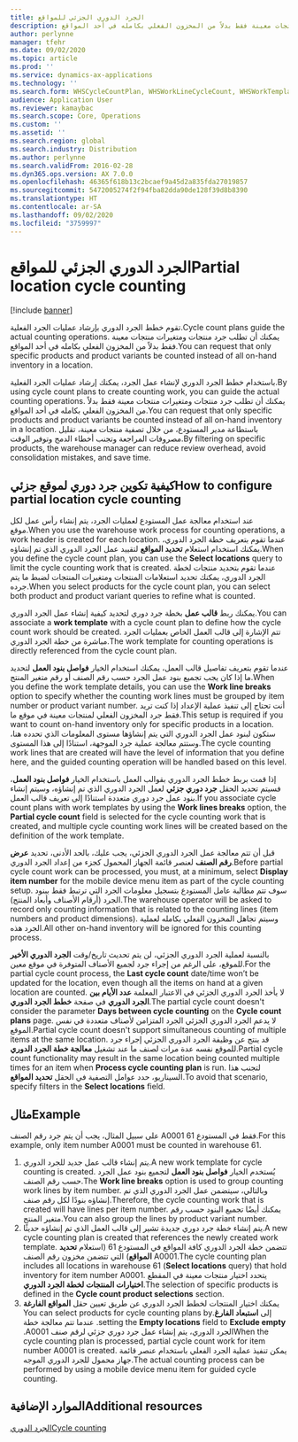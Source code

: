 ```yaml
---
title: الجرد الدوري الجزئي للمواقع
description: تقوم خطط الجرد الدوري‬ بإرشاد عمليات الجرد الفعلية. يمكنك أن تطلب جرد منتجات ومتغيرات منتجات معينة فقط بدلاً من المخزون الفعلي‬ بكامله في أحد المواقع.
author: perlynne
manager: tfehr
ms.date: 09/02/2020
ms.topic: article
ms.prod: ''
ms.service: dynamics-ax-applications
ms.technology: ''
ms.search.form: WHSCycleCountPlan, WHSWorkLineCycleCount, WHSWorkTemplateLineGroup, WHSWorkTemplateTable
audience: Application User
ms.reviewer: kamaybac
ms.search.scope: Core, Operations
ms.custom: ''
ms.assetid: ''
ms.search.region: global
ms.search.industry: Distribution
ms.author: perlynne
ms.search.validFrom: 2016-02-28
ms.dyn365.ops.version: AX 7.0.0
ms.openlocfilehash: 46365f618b13c2bcaef9a45d2a835fda27019857
ms.sourcegitcommit: 5472005274f2f94fba82dda90de128f39d8b8390
ms.translationtype: HT
ms.contentlocale: ar-SA
ms.lasthandoff: 09/02/2020
ms.locfileid: "3759997"
---
```

# <a name="partial-location-cycle-counting"></a><span data-ttu-id="67034-104">الجرد الدوري الجزئي للمواقع</span><span class="sxs-lookup"><span data-stu-id="67034-104">Partial location cycle counting</span></span>

[!include [banner](../includes/banner.md)]

<span data-ttu-id="67034-105">تقوم خطط الجرد الدوري‬ بإرشاد عمليات الجرد الفعلية.</span><span class="sxs-lookup"><span data-stu-id="67034-105">Cycle count plans guide the actual counting operations.</span></span> <span data-ttu-id="67034-106">يمكنك أن تطلب جرد منتجات ومتغيرات منتجات معينة فقط بدلاً من المخزون الفعلي‬ بكامله في أحد المواقع.</span><span class="sxs-lookup"><span data-stu-id="67034-106">You can request that only specific products and product variants be counted instead of all on-hand inventory in a location.</span></span>

<span data-ttu-id="67034-107">باستخدام خطط الجرد الدوري‬ لإنشاء عمل الجرد، يمكنك إرشاد عمليات الجرد الفعلية.</span><span class="sxs-lookup"><span data-stu-id="67034-107">By using cycle count plans to create counting work, you can guide the actual counting operations.</span></span> <span data-ttu-id="67034-108">يمكنك أن تطلب جرد منتجات ومتغيرات منتجات معينة فقط بدلاً من المخزون الفعلي‬ بكامله في أحد المواقع.</span><span class="sxs-lookup"><span data-stu-id="67034-108">You can request that only specific products and product variants be counted instead of all on-hand inventory in a location.</span></span> <span data-ttu-id="67034-109">باستطاعة مدير المستودع، من خلال تصفية منتجات معينة، تقليل مصروفات المراجعة وتجنب أخطاء الدمج وتوفير الوقت.</span><span class="sxs-lookup"><span data-stu-id="67034-109">By filtering on specific products, the warehouse manager can reduce review overhead, avoid consolidation mistakes, and save time.</span></span>

## <a name="how-to-configure-partial-location-cycle-counting"></a><span data-ttu-id="67034-110">كيفية تكوين جرد دوري لموقع جزئي</span><span class="sxs-lookup"><span data-stu-id="67034-110">How to configure partial location cycle counting</span></span>
<span data-ttu-id="67034-111">عند استخدام معالجة عمل المستودع لعمليات الجرد، يتم إنشاء رأس عمل لكل موقع.</span><span class="sxs-lookup"><span data-stu-id="67034-111">When you use the warehouse work process for counting operations, a work header is created for each location.</span></span> <span data-ttu-id="67034-112">عندما تقوم بتعريف خطة الجرد الدوري، يمكنك استخدام استعلام **تحديد المواقع‬** لتقييد عمل الجرد الدوري الذي تم إنشاؤه.</span><span class="sxs-lookup"><span data-stu-id="67034-112">When you define the cycle count plan, you can use the **Select locations** query to limit the cycle counting work that is created.</span></span> <span data-ttu-id="67034-113">عندما تقوم بتحديد منتجات لخطة الجرد الدوري، يمكنك تحديد استعلامات المنتجات ومتغيرات المنتجات لضبط ما يتم جرده.</span><span class="sxs-lookup"><span data-stu-id="67034-113">When you select products for the cycle count plan, you can select both product and product variant queries to refine what is counted.</span></span> 

<span data-ttu-id="67034-114">يمكنك ربط **قالب عمل** بخطة جرد دوري لتحديد كيفية إنشاء عمل الجرد الدوري.</span><span class="sxs-lookup"><span data-stu-id="67034-114">You can associate a **work template** with a cycle count plan to define how the cycle count work should be created.</span></span> <span data-ttu-id="67034-115">تتم الإشارة إلى قالب العمل الخاص بعمليات الجرد مباشرة من خطة الجرد الدوري.</span><span class="sxs-lookup"><span data-stu-id="67034-115">The work template for counting operations is directly referenced from the cycle count plan.</span></span> 

<span data-ttu-id="67034-116">عندما تقوم بتعريف تفاصيل قالب العمل، يمكنك استخدام الخيار **فواصل بنود العمل** لتحديد ما إذا كان يجب تجميع بنود عمل الجرد حسب رقم الصنف أو رقم متغير المنتج.</span><span class="sxs-lookup"><span data-stu-id="67034-116">When you define the work template details, you can use the **Work line breaks** option to specify whether the counting work lines must be grouped by item number or product variant number.</span></span> <span data-ttu-id="67034-117">أنت تحتاج إلى تنفيذ عملية الإعداد إذا كنت تريد فقط جرد المخزون الفعلي لمنتجات معينة في موقع ما.</span><span class="sxs-lookup"><span data-stu-id="67034-117">This setup is required if you want to count on-hand inventory only for specific products in a location.</span></span> <span data-ttu-id="67034-118">ستكون لبنود عمل الجرد الدوري التي يتم إنشاؤها مستوى المعلومات الذي تحدده هنا، وستتم معالجة عملية جرد الموجهة، استنادًا إلى هذا المستوى.</span><span class="sxs-lookup"><span data-stu-id="67034-118">The cycle counting work lines that are created will have the level of information that you define here, and the guided counting operation will be handled based on this level.</span></span> 

<span data-ttu-id="67034-119">إذا قمت بربط خطط الجرد الدوري بقوالب العمل باستخدام الخيار **فواصل بنود العمل**، فسيتم تحديد الحقل **جرد دوري جزئي‬** لعمل الجرد الدوري الذي تم إنشاؤه، وسيتم إنشاء بنود عمل جرد دوري متعددة استنادًا إلى تعريف قالب العمل.</span><span class="sxs-lookup"><span data-stu-id="67034-119">If you associate cycle count plans with work templates by using the **Work lines breaks** option, the **Partial cycle count** field is selected for the cycle counting work that is created, and multiple cycle counting work lines will be created based on the definition of the work template.</span></span> 

<span data-ttu-id="67034-120">قبل أن تتم معالجة عمل الجرد الدوري الجزئي، يجب عليك، بالحد الأدنى، تحديد **عرض رقم الصنف** لعنصر قائمة الجهاز المحمول كجزء من إعداد الجرد الدوري.</span><span class="sxs-lookup"><span data-stu-id="67034-120">Before partial cycle count work can be processed, you must, at a minimum, select **Display item number** for the mobile device menu item as part of the cycle counting setup.</span></span> <span data-ttu-id="67034-121">سوف تتم مطالبة عامل المستودع بتسجيل معلومات الجرد التي ترتبط فقط ببنود الجرد (أرقام الأصناف وأبعاد المنتج).</span><span class="sxs-lookup"><span data-stu-id="67034-121">The warehouse operator will be asked to record only counting information that is related to the counting lines (item numbers and product dimensions).</span></span> <span data-ttu-id="67034-122">وسيتم تجاهل المخزون الفعلي بكامله لعملية الجرد هذه.</span><span class="sxs-lookup"><span data-stu-id="67034-122">All other on-hand inventory will be ignored for this counting process.</span></span> 

<span data-ttu-id="67034-123">بالنسبة لعملية الجرد الدوري الجزئي، لن يتم تحديث تاريخ/وقت **الجرد الدوري الأخير** للموقع، على الرغم من إجراء جرد لجميع الأصناف المتوفرة في موقع معين.</span><span class="sxs-lookup"><span data-stu-id="67034-123">For the partial cycle count process, the **Last cycle count** date/time won’t be updated for the location, even though all the items on hand at a given location are counted.</span></span> <span data-ttu-id="67034-124">لا يأخذ الجرد الدوري الجزئي في الاعتبار المعلمة **عدد الأيام بين الجرد الدوري** في صفحة **خطط الجرد الدوري**.</span><span class="sxs-lookup"><span data-stu-id="67034-124">The partial cycle count doesn't consider the parameter **Days between cycle counting** on  the **Cycle count plans** page.</span></span> <span data-ttu-id="67034-125">لا يدعم الجرد الدوري الجزئي الجرد المتزامن لأصناف متعددة في نفس الموقع.</span><span class="sxs-lookup"><span data-stu-id="67034-125">Partial cycle count doesn't support simultaneous counting of multiple items at the same location.</span></span> <span data-ttu-id="67034-126">قد ينتج عن وظيفة الجرد الدوري الجزئي إجراء جرد للموقع نفسه عدة مرات لصنف ما عند تشغيل **معالجة خطة الجرد الدوري**.</span><span class="sxs-lookup"><span data-stu-id="67034-126">Partial cycle count functionality may result in the same location being counted multiple times for an item when **Process cycle counting plan** is run.</span></span> <span data-ttu-id="67034-127">لتجنب هذا السيناريو، حدد عوامل التصفية في الحقل **تحديد المواقع**.</span><span class="sxs-lookup"><span data-stu-id="67034-127">To avoid that scenario, specify filters in the **Select locations** field.</span></span>

## <a name="example"></a><span data-ttu-id="67034-128">مثال</span><span class="sxs-lookup"><span data-stu-id="67034-128">Example</span></span>
<span data-ttu-id="67034-129">على سبيل المثال، يجب أن يتم جرد رقم الصنف A0001 فقط في المستودع 61.</span><span class="sxs-lookup"><span data-stu-id="67034-129">For this example, only item number A0001 must be counted in warehouse 61.</span></span>

1.  <span data-ttu-id="67034-130">يتم إنشاء قالب عمل جديد للجرد الدوري.</span><span class="sxs-lookup"><span data-stu-id="67034-130">A new work template for cycle counting is created.</span></span> <span data-ttu-id="67034-131">يُستخدم الخيار **فواصل بنود العمل‬** لتجميع بنود عمل الجرد حسب رقم الصنف.</span><span class="sxs-lookup"><span data-stu-id="67034-131">The **Work line breaks** option is used to group counting work lines by item number.</span></span> <span data-ttu-id="67034-132">وبالتالي، سيتضمن عمل الجرد الدوري الذي تم إنشاؤه بنودًا لكل رقم صنف.</span><span class="sxs-lookup"><span data-stu-id="67034-132">Therefore, the cycle counting work that is created will have lines per item number.</span></span> <span data-ttu-id="67034-133">يمكنك أيضًا تجميع البنود حسب رقم متغير المنتج.</span><span class="sxs-lookup"><span data-stu-id="67034-133">You can also group the lines by product variant number.</span></span>
2.  <span data-ttu-id="67034-134">يتم إنشاء خطة جرد دوري جديدة تشير إلى قالب العمل الذي تم إنشاؤه حديثًا.</span><span class="sxs-lookup"><span data-stu-id="67034-134">A new cycle counting plan is created that references the newly created work template.</span></span> <span data-ttu-id="67034-135">تتضمن خطة الجرد الدوري كافة المواقع في المستودع 61 (استعلام **تحديد المواقع**) التي تتضمن مخزون رقم الصنف A0001.</span><span class="sxs-lookup"><span data-stu-id="67034-135">The cycle counting plan includes all locations in warehouse 61 (**Select locations** query) that hold inventory for item number A0001.</span></span> <span data-ttu-id="67034-136">يتحدد اختيار منتجات معينة في المقطع **اختيارات المنتجات لخطة الجرد الدوري‬**.</span><span class="sxs-lookup"><span data-stu-id="67034-136">The selection of specific products is defined in the **Cycle count product selections** section.</span></span>
3.  <span data-ttu-id="67034-137">يمكنك اختيار المنتجات لخطط الجرد الدوري عن طريق تعيين حقل **‬‏‫المواقع الفارغة** إلى **‬‏‫استبعاد الفارغ**.</span><span class="sxs-lookup"><span data-stu-id="67034-137">You can select products for cycle counting plans by setting the **Empty locations** field to **Exclude empty**.</span></span> <span data-ttu-id="67034-138">عندما تتم معالجة خطة الجرد الدوري، يتم إنشاء عمل جرد دوري جزئي لرقم صنف A0001.‬</span><span class="sxs-lookup"><span data-stu-id="67034-138">When the cycle counting plan is processed, partial cycle count work for item number A0001 is created.</span></span> <span data-ttu-id="67034-139">يمكن تنفيذ عملية الجرد الفعلي باستخدام عنصر قائمة جهاز محمول للجرد الدوري الموجه.</span><span class="sxs-lookup"><span data-stu-id="67034-139">The actual counting process can be performed by using a mobile device menu item for guided cycle counting.</span></span>



<a name="additional-resources"></a><span data-ttu-id="67034-140">الموارد الإضافية</span><span class="sxs-lookup"><span data-stu-id="67034-140">Additional resources</span></span>
--------

[<span data-ttu-id="67034-141">الجرد الدوري</span><span class="sxs-lookup"><span data-stu-id="67034-141">Cycle counting</span></span>](cycle-counting.md)

